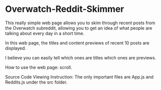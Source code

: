 # Overwatch-Reddit-Skimmer

This really simple web page allows you to skim through recent posts from the Overwatch subreddit, allowing you to get an idea of what people are talking about every day in a short time. 

In this web page, the titles and content previews of recent 10 posts are displayed. 

I believe you can easily tell which ones are titles which ones are previews.

How to use the web page: scroll. 

Source Code Viewing Instruction: The only important files are App.js and Reddits.js under the src folder. 
